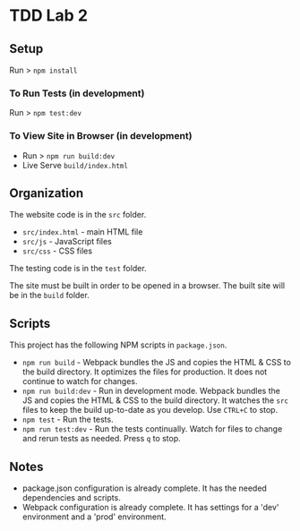 # TDD Lab 2

## Setup
Run > `npm install`

### To Run Tests (in development)
Run > `npm test:dev`

### To View Site in Browser (in development)
- Run > `npm run build:dev`
- Live Serve `build/index.html`

## Organization
The website code is in the `src` folder.
- `src/index.html` - main HTML file
- `src/js` - JavaScript files
- `src/css` - CSS files

The testing code is in the `test` folder.

The site must be built in order to be opened in a browser. The built site will be in the `build` folder.

## Scripts
This project has the following NPM scripts in `package.json`.

- `npm run build` - Webpack bundles the JS and copies the HTML & CSS to the build directory. It optimizes the files for production. It does not continue to watch for changes.
- `npm run build:dev` - Run in development mode. Webpack bundles the JS and copies the HTML & CSS to the build directory. It watches the `src` files to keep the build up-to-date as you develop. Use `CTRL+C` to stop.
- `npm test` - Run the tests.
- `npm run test:dev` - Run the tests continually. Watch for files to change and rerun tests as needed. Press `q` to stop.

## Notes
- package.json configuration is already complete. It has the needed dependencies and scripts.
- Webpack configuration is already complete. It has settings for a 'dev' environment and a 'prod' environment.
